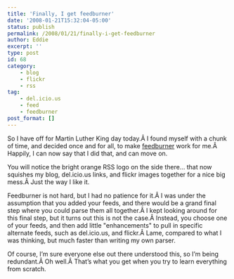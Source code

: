 ```yaml
---
title: 'Finally, I get feedburner'
date: '2008-01-21T15:32:04-05:00'
status: publish
permalink: /2008/01/21/finally-i-get-feedburner
author: Eddie
excerpt: ''
type: post
id: 68
category:
    - blog
    - flickr
    - rss
tag:
    - del.icio.us
    - feed
    - feedburner
post_format: []
---
```

So I have off for Martin Luther King day today.Â I found myself with a chunk of time, and decided once and for all, to make [feedburner](http://feedburner.com) work for me.Â Happily, I can now say that I did that, and can move on.

You will notice the bright orange RSS logo on the side there… that now squishes my blog, del.icio.us links, and flickr images together for a nice big mess.Â Just the way I like it.

Feedburner is not hard, but I had no patience for it.Â I was under the assumption that you added your feeds, and there would be a grand final step where you could parse them all together.Â I kept looking around for this final step, but it turns out this is not the case.Â Instead, you choose one of your feeds, and then add little "enhancements" to pull in specific alternate feeds, such as del.icio.us, and flickr.Â Lame, compared to what I was thinking, but much faster than writing my own parser.

Of course, I’m sure everyone else out there understood this, so I’m being redundant.Â Oh well.Â That’s what you get when you try to learn everything from scratch.